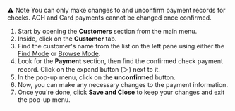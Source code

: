⚠️ Note
You can only make changes to and unconfirm payment records for checks. ACH and Card payments cannot be changed once confirmed.

1. Start by opening the **Customers** section from the main menu.
2. Inside, click on the **Customer** tab.
3. Find the customer's name from the list on the left pane using either the [Find Mode](Find%20Mode.md) or [Browse Mode](https://github.com/Fx-Professional-Services/HorizonDocs/blob/main/Horizon%20User%20Guide/Searching%20on%20Horizon/Browse%20Mode.md).
4. Look for the **Payment** section, then find the confirmed check payment record. Click on the expand button (＞) next to it.
5. In the pop-up menu, click on the **unconfirmed** button. 
6. Now, you can make any necessary changes to the payment information. 
7. Once you're done, click **Save and Close** to keep your changes and exit the pop-up menu. 
